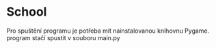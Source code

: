 # School

Pro spuštění programu je potřeba mít nainstalovanou knihovnu Pygame.
program stačí spustit v souboru main.py
